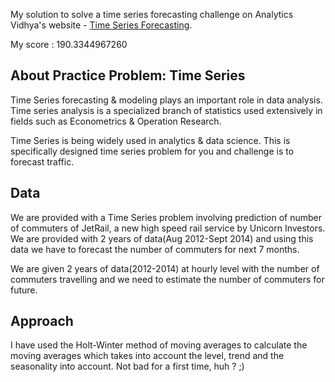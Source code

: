 My solution to solve a time series forecasting challenge on Analytics Vidhya's website - [Time Series Forecasting](https://datahack.analyticsvidhya.com/contest/practice-problem-time-series-2/).

My score : 190.3344967260

## About Practice Problem: Time Series
Time Series forecasting & modeling plays an important role in data analysis. Time series analysis is a specialized branch of statistics used extensively in fields such as Econometrics & Operation Research.

Time Series is being widely used in analytics & data science. This is specifically designed time series problem for you and challenge is to forecast traffic.

## Data
We are provided with a Time Series problem involving prediction of number of commuters of JetRail, a new high speed rail service by Unicorn Investors. We are provided with 2 years of data(Aug 2012-Sept 2014) and using this data we have to forecast the number of commuters for next 7 months.

We are given 2 years of data(2012-2014) at hourly level with the number of commuters travelling and we need to estimate the number of commuters for future.

## Approach
I have used the Holt-Winter method of moving averages to calculate the moving averages which takes into account the level, trend and the seasonality into account. Not bad for a first time, huh ? ;)